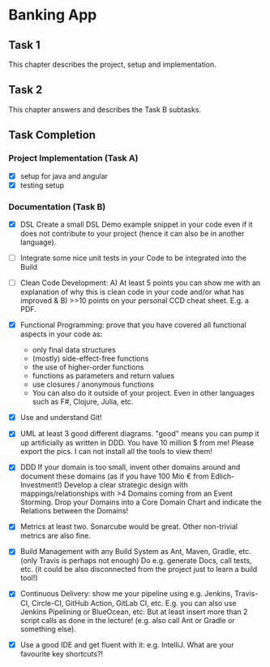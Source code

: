 # Banking App

## Task 1
This chapter describes the project, setup and implementation.
## Task 2
This chapter answers and describes the Task B subtasks.

## Task Completion
### Project Implementation (Task A)
- [x] setup for java and angular
- [x] testing setup
### Documentation (Task B)
- [x] DSL Create a small DSL Demo example snippet in your code even if it does not contribute to your project (hence it can also be in another language).
- [ ] Integrate some nice unit tests in your Code to be integrated into the Build
- [ ] Clean Code Development: A) At least 5 points you can show me with an explanation of why this is clean code in your code and/or what has improved & B) >>10 points on your personal CCD cheat sheet. E.g. a PDF.
- [x] Functional Programming: prove that you have covered all functional aspects in your code as:
    - only final data structures
    - (mostly) side-effect-free functions
    - the use of higher-order functions
    - functions as parameters and return values
    - use closures / anonymous functions
    - You can also do it outside of your project. Even in other languages such as F#, Clojure, Julia, etc. 
- [x] Use and understand Git!
- [x] UML at least 3 good different diagrams. "good" means you can pump it up artificially as written in DDD. You have 10 million $ from me! Please export the pics. I can not install all the tools to view them!
- [x] DDD If your domain is too small, invent other domains around and document these domains (as if you have 100 Mio € from Edlich-Investment!) Develop a clear strategic design with mappings/relationships with >4 Domains coming from an Event Storming. Drop your Domains into a Core Domain Chart and indicate the Relations between the Domains!
- [x] Metrics at least two. Sonarcube would be great. Other non-trivial metrics are also fine.
- [x] Build Management with any Build System as Ant, Maven, Gradle, etc. (only Travis is perhaps not enough) Do e.g. generate Docs, call tests, etc. (it could be also disconnected from the project just to learn a build tool!)
- [x] Continuous Delivery: show me your pipeline using e.g. Jenkins, Travis-CI, Circle-CI, GitHub Action, GitLab CI, etc. E.g. you can also use Jenkins Pipelining or BlueOcean, etc. But at least insert more than 2 script calls as done in the lecture! (e.g. also call Ant or Gradle or something else).
- [x] Use a good IDE and get fluent with it: e.g. IntelliJ. What are your favourite key shortcuts?!




